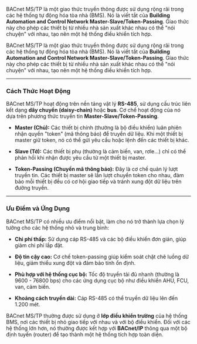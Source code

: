 BACnet MS/TP là một giao thức truyền thông được sử dụng rộng rãi trong các hệ thống tự động hóa tòa nhà (BMS). Nó là viết tắt của **Building Automation and Control Network Master-Slave/Token-Passing**. Giao thức này cho phép các thiết bị từ nhiều nhà sản xuất khác nhau có thể "nói chuyện" với nhau, tạo nên một hệ thống điều khiển tích hợp.

BACnet MS/TP là một giao thức truyền thông được sử dụng rộng rãi trong các hệ thống tự động hóa tòa nhà (BMS). Nó là viết tắt của **Building Automation and Control Network Master-Slave/Token-Passing**. Giao thức này cho phép các thiết bị từ nhiều nhà sản xuất khác nhau có thể "nói chuyện" với nhau, tạo nên một hệ thống điều khiển tích hợp.

---

### Cách Thức Hoạt Động

BACnet MS/TP hoạt động trên nền tảng vật lý **RS-485**, sử dụng cấu trúc liên kết dạng **dây chuyền (daisy-chain)** hoặc **bus**. Cơ chế hoạt động của nó dựa trên phương thức truyền tin **Master-Slave/Token-Passing**.

- **Master (Chủ):** Các thiết bị chính (thường là bộ điều khiển) luân phiên nhận quyền "token" (mã thông báo) để truyền dữ liệu. Khi một thiết bị master giữ token, nó có thể gửi yêu cầu hoặc lệnh đến các thiết bị khác.
    
- **Slave (Tớ):** Các thiết bị phụ (thường là cảm biến, van, rơle...) chỉ có thể phản hồi khi nhận được yêu cầu từ một thiết bị master.
    
- **Token-Passing (Chuyền mã thông báo):** Đây là cơ chế quản lý lượt truyền tin. Các thiết bị master sẽ lần lượt chuyển token cho nhau, đảm bảo mỗi thiết bị đều có cơ hội giao tiếp và tránh xung đột dữ liệu trên đường truyền.
    

---

### Ưu Điểm và Ứng Dụng

BACnet MS/TP có nhiều ưu điểm nổi bật, làm cho nó trở thành lựa chọn lý tưởng cho các hệ thống nhỏ và trung bình:

- **Chi phí thấp:** Sử dụng cáp RS-485 và các bộ điều khiển đơn giản, giúp giảm chi phí lắp đặt.
    
- **Độ tin cậy cao:** Cơ chế token-passing giúp kiểm soát chặt chẽ luồng dữ liệu, giảm thiểu xung đột và đảm bảo tính ổn định.
    
- **Phù hợp với hệ thống cục bộ:** Tốc độ truyền tải đủ nhanh (thường là 9600 - 76800 bps) cho các ứng dụng cục bộ như điều khiển AHU, FCU, van, cảm biến.
    
- **Khoảng cách truyền dài:** Cáp RS-485 có thể truyền dữ liệu lên đến 1.200 mét.
    

BACnet MS/TP thường được sử dụng ở **lớp điều khiển trường** của hệ thống BMS, nơi các thiết bị nhỏ giao tiếp với nhau và với bộ điều khiển. Đối với các hệ thống lớn hơn, nó thường được kết hợp với **BACnet/IP** thông qua một bộ định tuyến (router) để tạo thành một hệ thống tích hợp toàn diện.